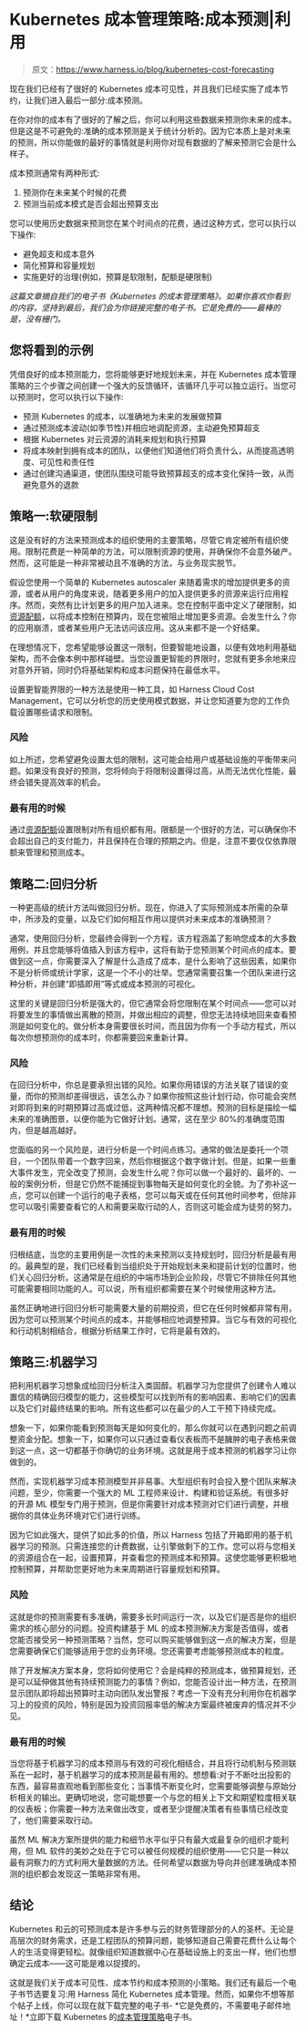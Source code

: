 # Kubernetes 成本管理策略:成本预测|利用

> 原文：<https://www.harness.io/blog/kubernetes-cost-forecasting>

现在我们已经有了很好的 Kubernetes 成本可见性，并且我们已经实施了成本节约，让我们进入最后一部分:成本预测。

在你对你的成本有了很好的了解之后，你可以利用这些数据来预测你未来的成本。但是这是不可避免的:准确的成本预测是关于统计分析的。因为它本质上是对未来的预测，所以你能做的最好的事情就是利用你对现有数据的了解来预测它会是什么样子。

成本预测通常有两种形式:

1.  预测你在未来某个时候的花费
2.  预测当前成本模式是否会超出预算支出

您可以使用历史数据来预测您在某个时间点的花费，通过这种方式，您可以执行以下操作:

*   避免超支和成本意外
*   简化预算和容量规划
*   实施更好的治理(例如，预算是软限制，配额是硬限制)

*这篇文章摘自我们的电子书《Kubernetes 的成本管理策略》。如果你喜欢你看到的内容，坚持到最后，我们会为你链接完整的电子书。它是免费的——最棒的是，没有栅门。*

## 您将看到的示例

凭借良好的成本预测能力，您将能够更好地规划未来，并在 Kubernetes 成本管理策略的三个步骤之间创建一个强大的反馈循环，该循环几乎可以独立运行。当您可以预测时，您可以执行以下操作:

*   预测 Kubernetes 的成本，以准确地为未来的发展做预算
*   通过预测成本波动(如季节性)并相应地调配资源，主动避免预算超支
*   根据 Kubernetes 对云资源的消耗来规划和执行预算
*   将成本映射到拥有成本的团队，以便他们知道他们将负责什么，从而提高透明度、可见性和责任性
*   通过创建沟通渠道，使团队围绕可能导致预算超支的成本变化保持一致，从而避免意外的退款

## 策略一:软硬限制

这是没有好的方法来预测成本的组织使用的主要策略，尽管它肯定被所有组织使用。限制花费是一种简单的方法，可以限制资源的使用，并确保你不会意外破产。然而，这可能是一种非常被动且不准确的方法，与业务现实脱节。

假设您使用一个简单的 Kubernetes autoscaler 来随着需求的增加提供更多的资源，或者从用户的角度来说，随着更多用户的加入提供更多的资源来运行应用程序。然而，突然有比计划更多的用户加入进来。您在控制平面中定义了硬限制，如[资源配额](https://kubernetes.io/docs/concepts/policy/resource-quotas/)，以将成本控制在预算内，现在您被阻止增加更多资源。会发生什么？你的应用崩溃，或者某些用户无法访问该应用。这从来都不是一个好结果。

在理想情况下，您希望能够设置这一限制，但要智能地设置，以便有效地利用基础架构，而不会像本例中那样碰壁。当您设置更智能的界限时，您就有更多余地来应对意外开销，同时仍将基础架构和成本问题保持在最低水平。

设置更智能界限的一种方法是使用一种工具，如 Harness Cloud Cost Management，它可以分析您的历史使用模式数据，并让您知道要为您的工作负载设置哪些请求和限制。

### 风险

如上所述，您希望避免设置太低的限制，这可能会给用户或基础设施的平衡带来问题。如果没有良好的预测，您将倾向于将限制设置得过高，从而无法优化性能，最终会错失提高效率的机会。

### 最有用的时候

通过[资源配额](https://kubernetes.io/docs/concepts/policy/resource-quotas/)设置限制对所有组织都有用。限额是一个很好的方法，可以确保你不会超出自己的支付能力，并且保持在合理的预期之内。但是，注意不要仅仅依靠限额来管理和预测成本。

## 策略二:回归分析

一种更高级的统计方法叫做回归分析。现在，你进入了实际预测成本所需的杂草中，所涉及的变量，以及它们如何相互作用以提供对未来成本的准确预测？

通常，使用回归分析，您最终会得到一个方程，该方程涵盖了影响您成本的大多数用例，并且您能够将值插入到该方程中，这将有助于您预测某个时间点的成本。要做到这一点，你需要深入了解是什么造成了成本，是什么影响了这些因素，如果你不是分析师或统计学家，这是一个不小的壮举。您通常需要召集一个团队来进行这种分析，并创建“即插即用”等式或成本预测的可视化。

这里的关键是回归分析是强大的，但它通常会将您限制在某个时间点——您可以对将要发生的事情做出离散的预测，并做出相应的调整，但您无法持续地回来查看预测是如何变化的。做分析本身需要很长时间，而且因为你有一个手动方程式，所以每次你想预测你的成本时，你都需要回来重新计算。

### 风险

在回归分析中，你总是要承担出错的风险。如果你用错误的方法关联了错误的变量，而你的预测却差得很远，该怎么办？如果你按照这些计划行动，你可能会突然对即将到来的时期预算过高或过低，这两种情况都不理想。预测的目标是描绘一幅未来的准确图景，以便你能为它做好计划。通常，这在至少 80%的准确度范围内，但是越高越好。

您面临的另一个风险是，进行分析是一个时间点练习。通常的做法是委托一个项目，一个团队带着一个数字回来，然后你根据这个数字做计划。但是，如果一些重大事件发生，完全改变了预测，会发生什么呢？你可以做一个最好的、最坏的、一般的案例分析，但是它仍然不能捕捉到事物每天是如何变化的全貌。为了弥补这一点，您可以创建一个运行的电子表格，您可以每天或在任何其他时间参考，但除非您可以吸引需要查看它的人和需要采取行动的人，否则这可能会成为徒劳的努力。

### 最有用的时候

归根结底，当您的主要用例是一次性的未来预测以支持规划时，回归分析是最有用的。最典型的是，我们已经看到当组织处于开始规划未来和提前计划的位置时，他们关心回归分析。这通常是在组织的中端市场到企业阶段，尽管它不排除任何其他可能需要相同功能的人。可以说，所有组织都需要在某个时候使用这种方法。

虽然正确地进行回归分析可能需要大量的前期投资，但它在任何时候都非常有用，因为您可以预测某个时间点的成本，并能够相应地调整预算。当它与有效的可视化和行动机制相结合，根据分析结果工作时，它将是最有效的。

## 策略三:机器学习

把利用机器学习想象成给回归分析注入类固醇。机器学习为您提供了创建令人难以置信的精确回归模型的能力，这些模型可以找到所有的影响因素、影响它们的因素以及它们对最终结果的影响。所有这些都可以在最少的人工干预下持续完成。

想象一下，如果你能看到预测每天是如何变化的，那么你就可以在遇到问题之前调整资金分配。想象一下，如果你可以只通过查看仪表板而不是臃肿的电子表格来做到这一点，这一切都基于你确切的业务环境。这就是用于成本预测的机器学习让你做到的。

然而，实现机器学习成本预测模型并非易事。大型组织有时会投入整个团队来解决问题，至少，你需要一个强大的 ML 工程师来设计、构建和验证系统。有很多好的开源 ML 模型专门用于预测，但是你需要针对成本预测对它们进行调整，并根据你的具体业务环境对它们进行训练。

因为它如此强大，提供了如此多的价值，所以 Harness 包括了开箱即用的基于机器学习的预测。只需连接您的计费数据，让引擎做剩下的工作。您可以将与您相关的资源组合在一起，设置预算，并查看您的预测成本和预算。这使您能够更积极地控制预算，并帮助您更好地为未来周期进行容量规划和预算。

### 风险

这就是你的预测需要有多准确，需要多长时间运行一次，以及它们是否是你的组织需求的核心部分的问题。投资构建基于 ML 的成本预测解决方案是否值得，或者您能否接受另一种预测策略？当然，您可以购买能够做到这一点的解决方案，但是您需要确保它们能够适用于您的业务环境。您还需要考虑能够预测成本的粒度。

除了开发解决方案本身，您将如何使用它？会是纯粹的预测成本，做预算规划，还是可以延伸做其他有持续预测能力的事情？例如，您能否设计出一种方法，在预测显示团队即将超出预算时主动向团队发出警报？考虑一下没有充分利用你在机器学习上的投资的风险，特别是因为投资回报率低的解决方案最终被废弃的情况并不少见。

### 最有用的时候

当您将基于机器学习的成本预测与有效的可视化相结合，并且将行动机制与预测联系在一起时，基于机器学习的成本预测是最有用的。想想看:对于不断吐出投影的东西，最容易直观地看到那些变化；当事情不断变化时，您需要能够调整与原始分析相关的输出。更确切地说，您可能想要一个与您的相关上下文和期望粒度相关联的仪表板；你需要一种方法来做出改变，或者至少提醒决策者有些事情已经改变了，他们需要采取行动。

虽然 ML 解决方案所提供的能力和细节水平似乎只有最大或最复杂的组织才能利用，但 ML 软件的美妙之处在于它可以被任何规模的组织使用——它只是一种以最有洞察力的方式利用大量数据的方法。任何希望以数据为导向并创建准确成本预测的组织都会发现这一策略非常有用。

## 结论

Kubernetes 和云的可预测成本是许多参与云的财务管理部分的人的圣杯。无论是高层次的财务需求，还是工程团队的预算问题，能够知道自己需要花费什么让每个人的生活变得更轻松。就像组织知道数据中心在基础设施上的支出一样，他们也想确定云成本——这可能是难以捉摸的。

这就是我们关于成本可见性、成本节约和成本预测的小策略。我们还有最后一个电子书节选要复习:用 Harness 简化 Kubernetes 成本管理。然而，如果你不想等那个帖子上线，你可以现在就下载完整的电子书- *它是免费的，不需要电子邮件地址！*立即下载 Kubernetes 的[成本管理策略](https://harness.io/learn/ebooks/ebook-cost-management-kubernetes/)电子书。